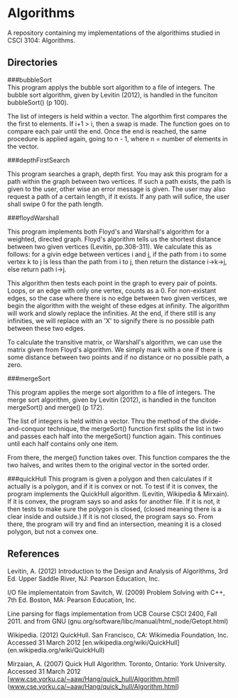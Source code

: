 Algorithms
==========

A repository containing my implementations of the algorithims studied in CSCI 3104: Algorithms.

Directories
-----------

###bubbleSort  
This program applys the bubble sort algorithm to a file of integers. The bubble sort algorithm, given by Levitin (2012), is handled in the funciton bubbleSort() (p 100). 

The list of integers is held within a vector. The algorthim first compares the the first to elements. If  i+1 > i, then a swap is made. The function goes on to compare each pair until the end. Once the end is reached, the same procedure is applied again, going to n - 1, where n = number of elements in the vector.

###depthFirstSearch

This program searches a graph, depth first. You may ask this program for a path within the graph between two vertices. If such a path exists, the path is given to the user, other wise an error message is given. The user may also request a path of a certain length, if it exists. If any path will sufice, the user shall swipe 0 for the path length.

###floydWarshall

This program implements both Floyd's and Warshall's algorithm for a weighted, directed graph. Floyd's algorithm tells us the shortest distance between two given vertices (Levitin, pp.308-311). We calculate this as follows: for a givin edge between vertices i and j, if the path from i to some vertex k to j is less than the path from i to j, then return the distance i->k->j, else return path i->j.

This algorithm then tests each point in the graph to every pair of points. Loops, or an edge with only one vertex, counts as a 0. For non-existant edges, so the case where there is no edge between two given vertices, we begin the algorithm with the weight of these edges at infinity. The algorithm will work and slowly replace the infinities. At the end, if there still is any infinities, we will replace with an 'X' to signify there is no possible path between these two edges.

To calculate the transitive matrix, or Warshall's algorithm, we can use the matrix given from Floyd's algorithm. We simply mark with a one if there is some distance between two points and if no distance or no possible path, a zero.

###mergeSort

This program applies the merge sort algorithm to a file of integers. The merge sort algorithm, given by Levitin (2012), is handled in the funciton mergeSort() and merge() (p 172). 

The list of integers is held within a vector. Thru the method of the divide-and-conquor technique, the mergeSort() function first splits the list in two and passes each half into the mergeSort() function again. This continues until each half contains only one item.

From there, the merge() function takes over. This function compares the the two halves, and writes them to the original vector in the sorted order.

###quickHull
This program is given a polygon and then calculates if it actually is a polygon, and if it is convex or not. To test if it is convex, the program implements the QuickHull algorithm. (Levitin, Wikipedia & Mirxain). If it is convex, the program says so and asks for another file. If it is not, it then tests to make sure the polygon is closed, (closed meaning there is a clear inside and outside.) If it is not closed, the program says so. From there, the program will try and find an intersection, meaning it is a closed polygon, but not a convex one.

References
----------
Levitin, A. (2012) Introduction to the Design and Analysis of Algorithms, 3rd Ed. Upper Saddle River, NJ: Pearson Education, Inc.

I/O file implementatoin from Savitch, W. (2009) Problem Solving with C++, 7th Ed. Boston, MA: Pearson Education, Inc.

Line parsing for flags implementation from UCB Course CSCI 2400, Fall 2011. and from GNU (gnu.org/software/libc/manual/html_node/Getopt.html)

Wikipedia. (2012) QuickHull. San Francisco, CA: Wikimedia Foundation, Inc. Accessed 31 March 2012 [en.wikipedia.org/wiki/QuickHull] (en.wikipedia.org/wiki/QuickHull)

Mirzaian, A. (2007) Quick Hull Algorithm. Toronto, Ontario: York University. Accessed 31 March 2012 [www.cse.yorku.ca/~aaw/Hang/quick_hull/Algorithm.html] (www.cse.yorku.ca/~aaw/Hang/quick_hull/Algorithm.html)
